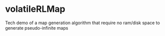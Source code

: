 # volatileRLMap
Tech demo of a map generation algorithm that require no ram/disk space to generate pseudo-infinite maps
